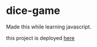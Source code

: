 # dice-game

Made this while learning javascript.

this project is deployed [here](https://knvgarg.github.io/dice-game/)
